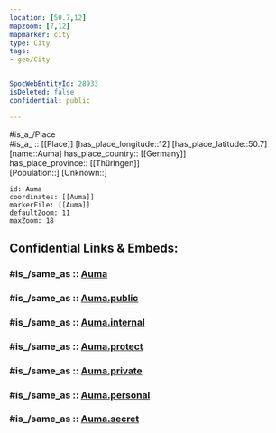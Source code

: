 ```yaml
---
location: [50.7,12] 
mapzoom: [7,12] 
mapmarker: city 
type: City
tags:
- geo/City


SpocWebEntityId: 28933
isDeleted: false
confidential: public

---
```

#is_a_/Place  
#is_a_ :: [[Place]] 
[has_place_longitude::12] 
[has_place_latitude::50.7] 
[name::Auma] 
has_place_country:: [[Germany]]  
has_place_province:: [[Thüringen]]  
[Population::] 
[Unknown::] 


```leaflet
id: Auma
coordinates: [[Auma]] 
markerFile: [[Auma]] 
defaultZoom: 11 
maxZoom: 18
```


## Confidential Links & Embeds: 

### #is_/same_as :: [Auma](/_Standards/Earth/Continent/Europe/Europe~Central/Germany/Germany~East/Thüringen/counties~TH/Greiz/cities~Greiz/Zeulenroda-Triebes/City/Auma.md) 

### #is_/same_as :: [Auma.public](/_public/Earth/Continent/Europe/Europe~Central/Germany/Germany~East/Thüringen/counties~TH/Greiz/cities~Greiz/Zeulenroda-Triebes/City/Auma.public.md) 

### #is_/same_as :: [Auma.internal](/_internal/Earth/Continent/Europe/Europe~Central/Germany/Germany~East/Thüringen/counties~TH/Greiz/cities~Greiz/Zeulenroda-Triebes/City/Auma.internal.md) 

### #is_/same_as :: [Auma.protect](/_protect/Earth/Continent/Europe/Europe~Central/Germany/Germany~East/Thüringen/counties~TH/Greiz/cities~Greiz/Zeulenroda-Triebes/City/Auma.protect.md) 

### #is_/same_as :: [Auma.private](/_private/Earth/Continent/Europe/Europe~Central/Germany/Germany~East/Thüringen/counties~TH/Greiz/cities~Greiz/Zeulenroda-Triebes/City/Auma.private.md) 

### #is_/same_as :: [Auma.personal](/_personal/Earth/Continent/Europe/Europe~Central/Germany/Germany~East/Thüringen/counties~TH/Greiz/cities~Greiz/Zeulenroda-Triebes/City/Auma.personal.md) 

### #is_/same_as :: [Auma.secret](/_secret/Earth/Continent/Europe/Europe~Central/Germany/Germany~East/Thüringen/counties~TH/Greiz/cities~Greiz/Zeulenroda-Triebes/City/Auma.secret.md)

